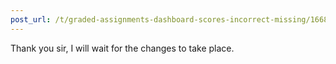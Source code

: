 ```yaml
---
post_url: /t/graded-assignments-dashboard-scores-incorrect-missing/166816/40
---
```

Thank you sir, I will wait for the changes to take place.